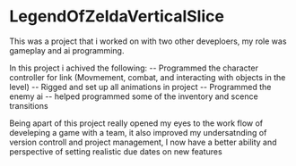 # LegendOfZeldaVerticalSlice
This was a project that i worked on with two other deveploers, my role was gameplay and ai programming. 

In this project i achived the following:
-- Programmed the character controller for link (Movmement, combat, and interacting with objects in the level)
-- Rigged and set up all animations in project
-- Programmed the enemy ai
-- helped programmed some of the inventory and scence transitions

Being apart of this project really opened my eyes to the work flow of develeping a game with a team, it also improved my undersatnding of version controll and project management,
I now have a better ability and perspective of setting realistic due dates on new features


